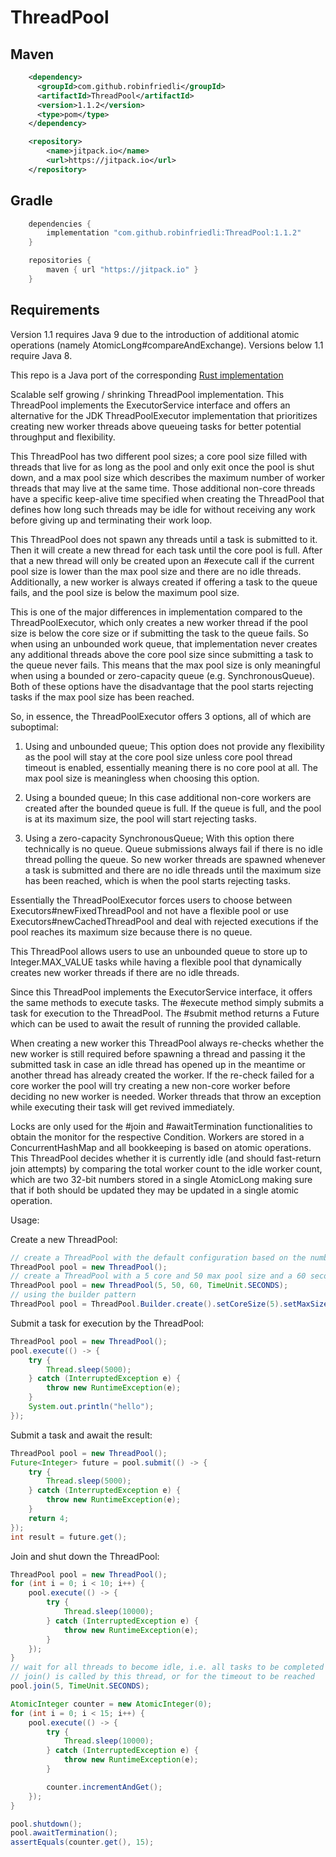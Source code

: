 # ThreadPool

## Maven
```xml
    <dependency>
      <groupId>com.github.robinfriedli</groupId>
      <artifactId>ThreadPool</artifactId>
      <version>1.1.2</version>
      <type>pom</type>
    </dependency>

    <repository>
        <name>jitpack.io</name>
        <url>https://jitpack.io</url>
    </repository>
```

## Gradle
```gradle
    dependencies {
        implementation "com.github.robinfriedli:ThreadPool:1.1.2"
    }

    repositories {
        maven { url "https://jitpack.io" }
    }
```

## Requirements

Version 1.1 requires Java 9 due to the introduction of additional atomic operations (namely AtomicLong#compareAndExchange).
Versions below 1.1 require Java 8.

This repo is a Java port of the corresponding [Rust implementation](https://github.com/robinfriedli/rusty_pool)

Scalable self growing / shrinking ThreadPool implementation. This ThreadPool implements the ExecutorService
interface and offers an alternative for the JDK ThreadPoolExecutor implementation that prioritizes creating new worker
threads above queueing tasks for better potential throughput and flexibility.

This ThreadPool has two different pool sizes; a core pool size filled with threads that live for as long as the pool
and only exit once the pool is shut down, and a max pool size which describes the maximum number of worker threads
that may live at the same time. Those additional non-core threads have a specific keep-alive time specified when
creating the ThreadPool that defines how long such threads may be idle for without receiving any work before giving
up and terminating their work loop.

This ThreadPool does not spawn any threads until a task is submitted to it. Then it will create a new thread for each
task until the core pool is full. After that a new thread will only be created upon an #execute call
if the current pool size is lower than the max pool size and there are no idle threads. Additionally, a new worker is
always created if offering a task to the queue fails, and the pool size is below the maximum pool size.

This is one of the major differences in implementation compared to the ThreadPoolExecutor, which only creates a new worker
thread if the pool size is below the core size or if submitting the task to the queue fails. So when using an unbounded
work queue, that implementation never creates any additional threads above the core pool size since submitting a task to
the queue never fails. This means that the max pool size is only meaningful when using a bounded or zero-capacity queue
(e.g. SynchronousQueue). Both of these options have the disadvantage that the pool starts rejecting tasks if the max pool
size has been reached.

So, in essence, the ThreadPoolExecutor offers 3 options, all of which are suboptimal:

1. Using and unbounded queue; This option does not provide any flexibility as the pool will stay at the core pool size
unless core pool thread timeout is enabled, essentially meaning there is no core pool at all. The max pool size is
meaningless when choosing this option.

2. Using a bounded queue; In this case additional non-core workers are created after the bounded queue is full. If
the queue is full, and the pool is at its maximum size, the pool will start rejecting tasks.

3. Using a zero-capacity SynchronousQueue; With this option there technically is no queue.
Queue submissions always fail if there is no idle thread polling the queue. So new worker threads are spawned whenever
a task is submitted and there are no idle threads until the maximum size has been reached, which is when the pool
starts rejecting tasks.

Essentially the ThreadPoolExecutor forces users to choose between Executors#newFixedThreadPool
and not have a flexible pool or use Executors#newCachedThreadPool and deal with rejected executions if the
pool reaches its maximum size because there is no queue.

This ThreadPool allows users to use an unbounded queue to store up to Integer.MAX_VALUE tasks while having a
flexible pool that dynamically creates new worker threads if there are no idle threads.

Since this ThreadPool implements the ExecutorService interface, it offers the same methods to execute tasks.
The #execute method simply submits a task for execution to the ThreadPool. The #submit method returns a Future which
can be used to await the result of running the provided callable.

When creating a new worker this ThreadPool always re-checks whether the new worker is still required before spawning
a thread and passing it the submitted task in case an idle thread has opened up in the meantime or another thread has
already created the worker. If the re-check failed for a core worker the pool will try creating a new non-core worker
before deciding no new worker is needed. Worker threads that throw an exception while executing their task will get
revived immediately.

Locks are only used for the #join and #awaitTermination functionalities to obtain the monitor for
the respective Condition. Workers are stored in a ConcurrentHashMap and all bookkeeping is based on
atomic operations. This ThreadPool decides whether it is currently idle (and should fast-return join attempts) by
comparing the total worker count to the idle worker count, which are two 32-bit numbers stored in a single AtomicLong
making sure that if both should be updated they may be updated in a single atomic operation.

Usage:

Create a new ThreadPool:

```java
// create a ThreadPool with the default configuration based on the number of CPUs
ThreadPool pool = new ThreadPool();
// create a ThreadPool with a 5 core and 50 max pool size and a 60 second keep alive time for non-core workers
ThreadPool pool = new ThreadPool(5, 50, 60, TimeUnit.SECONDS);
// using the builder pattern
ThreadPool pool = ThreadPool.Builder.create().setCoreSize(5).setMaxSize(50).build();
```
<p>
Submit a task for execution by the ThreadPool:

```java
ThreadPool pool = new ThreadPool();
pool.execute(() -> {
    try {
        Thread.sleep(5000);
    } catch (InterruptedException e) {
        throw new RuntimeException(e);
    }
    System.out.println("hello");
});
```
<p>
Submit a task and await the result:

```java
ThreadPool pool = new ThreadPool();
Future<Integer> future = pool.submit(() -> {
    try {
        Thread.sleep(5000);
    } catch (InterruptedException e) {
        throw new RuntimeException(e);
    }
    return 4;
});
int result = future.get();
```
<p>
Join and shut down the ThreadPool:

```java
ThreadPool pool = new ThreadPool();
for (int i = 0; i < 10; i++) {
    pool.execute(() -> {
        try {
            Thread.sleep(10000);
        } catch (InterruptedException e) {
            throw new RuntimeException(e);
        }
    });
}
// wait for all threads to become idle, i.e. all tasks to be completed including tasks added by other threads after
// join() is called by this thread, or for the timeout to be reached
pool.join(5, TimeUnit.SECONDS);

AtomicInteger counter = new AtomicInteger(0);
for (int i = 0; i < 15; i++) {
    pool.execute(() -> {
        try {
            Thread.sleep(10000);
        } catch (InterruptedException e) {
            throw new RuntimeException(e);
        }

        counter.incrementAndGet();
    });
}

pool.shutdown();
pool.awaitTermination();
assertEquals(counter.get(), 15);
```
